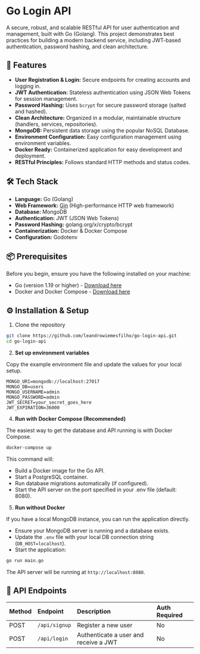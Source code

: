 # Go Login API

A secure, robust, and scalable RESTful API for user authentication and management, built with Go (Golang). This project
demonstrates best practices for building a modern backend service, including JWT-based authentication, password hashing,
and clean architecture.

## 🚀 Features

- **User Registration & Login:** Secure endpoints for creating accounts and logging in.
- **JWT Authentication:** Stateless authentication using JSON Web Tokens for session management.
- **Password Hashing:** Uses `bcrypt` for secure password storage (salted and hashed).
- **Clean Architecture:** Organized in a modular, maintainable structure (handlers, services, repositories).
- **MongoDB:** Persistent data storage using the popular NoSQL Database.
- **Environment Configuration:** Easy configuration management using environment variables.
- **Docker Ready:** Containerized application for easy development and deployment.
- **RESTful Principles:** Follows standard HTTP methods and status codes.

## 🛠️ Tech Stack

- **Language:** Go (Golang)
- **Web Framework:** [Gin](https://github.com/gin-gonic/gin) (High-performance HTTP web framework)
- **Database:** MongoDB
- **Authentication:** JWT (JSON Web Tokens)
- **Password Hashing:** golang.org/x/crypto/bcrypt
- **Containerization:** Docker & Docker Compose
- **Configuration:** Godotenv

## 📦 Prerequisites

Before you begin, ensure you have the following installed on your machine:

- Go (version 1.19 or higher) - [Download here](https://go.dev/dl/)
- Docker and Docker Compose - [Download here](https://www.docker.com/get-started/)

## ⚙️ Installation & Setup

1. Clone the repository

```bash
git clone https://github.com/leandrowiemesfilho/go-login-api.git
cd go-login-api
```

2. **Set up environment variables**

Copy the example environment file and update the values for your local setup.

```text
MONGO_URI=mongodb://localhost:27017
MONGO_DB=users
MONGO_USERNAME=admin
MONGO_PASSWORD=admin
JWT_SECRET=your_secret_goes_here
JWT_EXPIRATION=36000
```

4. **Run with Docker Compose (Recommended)**

The easiest way to get the database and API running is with Docker Compose.

```bash
docker-compose up
```

This command will:

- Build a Docker image for the Go API.
- Start a PostgreSQL container.
- Run database migrations automatically (if configured).
- Start the API server on the port specified in your .env file (default: 8080).

5. **Run without Docker**

If you have a local MongoDB instance, you can run the application directly.

- Ensure your MongoDB server is running and a database exists.
- Update the `.env` file with your local DB connection string (`DB_HOST=localhost`).
- Start the application:

```bash
go run main.go
```

The API server will be running at `http://localhost:8080`.

## 🚀 API Endpoints

| Method | Endpoint      | Description                           | 	Auth Required |
|:-------|:--------------|:--------------------------------------|:---------------|
| POST   | `/api/signup` | Register a new user                   | 	No            |
| POST   | `/api/login`  | Authenticate a user and receive a JWT | 	No            |
